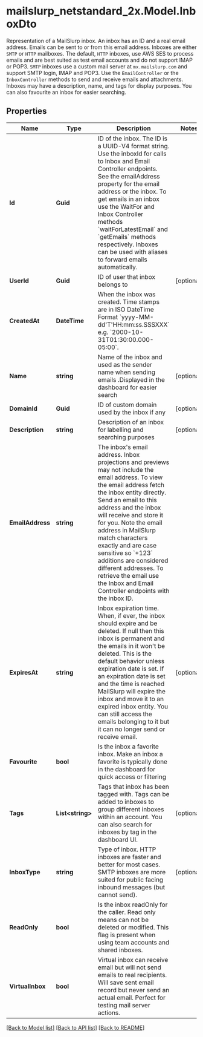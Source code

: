 # mailslurp_netstandard_2x.Model.InboxDto
Representation of a MailSlurp inbox. An inbox has an ID and a real email address. Emails can be sent to or from this email address. Inboxes are either `SMTP` or `HTTP` mailboxes. The default, `HTTP` inboxes, use AWS SES to process emails and are best suited as test email accounts and do not support IMAP or POP3. `SMTP` inboxes use a custom mail server at `mx.mailslurp.com` and support SMTP login, IMAP and POP3. Use the `EmailController` or the `InboxController` methods to send and receive emails and attachments. Inboxes may have a description, name, and tags for display purposes. You can also favourite an inbox for easier searching.

## Properties

Name | Type | Description | Notes
------------ | ------------- | ------------- | -------------
**Id** | **Guid** | ID of the inbox. The ID is a UUID-V4 format string. Use the inboxId for calls to Inbox and Email Controller endpoints. See the emailAddress property for the email address or the inbox. To get emails in an inbox use the WaitFor and Inbox Controller methods &#x60;waitForLatestEmail&#x60; and &#x60;getEmails&#x60; methods respectively. Inboxes can be used with aliases to forward emails automatically. | 
**UserId** | **Guid** | ID of user that inbox belongs to | [optional] 
**CreatedAt** | **DateTime** | When the inbox was created. Time stamps are in ISO DateTime Format &#x60;yyyy-MM-dd&#39;T&#39;HH:mm:ss.SSSXXX&#x60; e.g. &#x60;2000-10-31T01:30:00.000-05:00&#x60;. | 
**Name** | **string** | Name of the inbox and used as the sender name when sending emails .Displayed in the dashboard for easier search | [optional] 
**DomainId** | **Guid** | ID of custom domain used by the inbox if any | [optional] 
**Description** | **string** | Description of an inbox for labelling and searching purposes | [optional] 
**EmailAddress** | **string** | The inbox&#39;s email address. Inbox projections and previews may not include the email address. To view the email address fetch the inbox entity directly. Send an email to this address and the inbox will receive and store it for you. Note the email address in MailSlurp match characters exactly and are case sensitive so &#x60;+123&#x60; additions are considered different addresses. To retrieve the email use the Inbox and Email Controller endpoints with the inbox ID. | 
**ExpiresAt** | **string** | Inbox expiration time. When, if ever, the inbox should expire and be deleted. If null then this inbox is permanent and the emails in it won&#39;t be deleted. This is the default behavior unless expiration date is set. If an expiration date is set and the time is reached MailSlurp will expire the inbox and move it to an expired inbox entity. You can still access the emails belonging to it but it can no longer send or receive email. | [optional] 
**Favourite** | **bool** | Is the inbox a favorite inbox. Make an inbox a favorite is typically done in the dashboard for quick access or filtering | 
**Tags** | **List&lt;string&gt;** | Tags that inbox has been tagged with. Tags can be added to inboxes to group different inboxes within an account. You can also search for inboxes by tag in the dashboard UI. | [optional] 
**InboxType** | **string** | Type of inbox. HTTP inboxes are faster and better for most cases. SMTP inboxes are more suited for public facing inbound messages (but cannot send). | [optional] 
**ReadOnly** | **bool** | Is the inbox readOnly for the caller. Read only means can not be deleted or modified. This flag is present when using team accounts and shared inboxes. | 
**VirtualInbox** | **bool** | Virtual inbox can receive email but will not send emails to real recipients. Will save sent email record but never send an actual email. Perfect for testing mail server actions. | 

[[Back to Model list]](../README#documentation-for-models) [[Back to API list]](../README#documentation-for-api-endpoints) [[Back to README]](../README)

